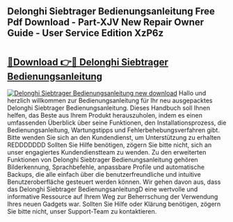 ## Delonghi Siebtrager Bedienungsanleitung Free Pdf Download - Part-XJV New Repair Owner Guide - User Service Edition XzP6z

# <h2><a href="http://df2jvc.blite.top/?on=Delonghi+Siebtrager+Bedienungsanleitung">🔗Download 👉🔴 Delonghi Siebtrager Bedienungsanleitung</a></h2>

[![Delonghi Siebtrager Bedienungsanleitung new download](https://i.imgur.com/lujVjoI.png)](http://df2jvc.blite.top/?on=Delonghi+Siebtrager+Bedienungsanleitung)
Hallo und herzlich willkommen zur Bedienungsanleitung für Ihr neu ausgepacktes Delonghi Siebtrager Bedienungsanleitung. Dieses Handbuch soll Ihnen helfen, das Beste aus Ihrem Produkt herauszuholen, indem es einen umfassenden Überblick über seine Funktionen, den Installationsprozess, die Bedienungsanleitung, Wartungstipps und Fehlerbehebungsverfahren gibt. Bitte wenden Sie sich an den Kundendienst, um Unterstützung zu erhalten REDDDDDDD Sollten Sie Hilfe benötigen, zögern Sie bitte nicht, sich an unser engagiertes Kundendienstteam zu wenden. Zu den erweiterten Funktionen von Delonghi Siebtrager Bedienungsanleitung gehören Bilderkennung, Sprachbefehle, anpassbare Profile und automatische Backups, die alle einfach über die benutzerfreundliche und intuitive Benutzeroberfläche gesteuert werden können. Wir gehen davon aus, dass das Delonghi Siebtrager BedienungsanleitungD eine wertvolle und informative Ressource auf Ihrem Weg zur Beherrschung der Verwendung Ihres neuen Gadgets war. Sollten Sie Hilfe oder Klärung benötigen, zögern Sie bitte nicht, unser Support-Team zu kontaktieren.

